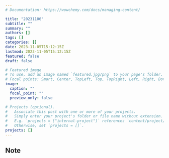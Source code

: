 ```yaml
---
# Documentation: https://wowchemy.com/docs/managing-content/

title: "20231106"
subtitle: ""
summary: ""
authors: []
tags: []
categories: []
date: 2023-11-05T15:12:15Z
lastmod: 2023-11-05T15:12:15Z
featured: false
draft: false

# Featured image
# To use, add an image named `featured.jpg/png` to your page's folder.
# Focal points: Smart, Center, TopLeft, Top, TopRight, Left, Right, BottomLeft, Bottom, BottomRight.
image:
  caption: ""
  focal_point: ""
  preview_only: false

# Projects (optional).
#   Associate this post with one or more of your projects.
#   Simply enter your project's folder or file name without extension.
#   E.g. `projects = ["internal-project"]` references `content/project/deep-learning/index.md`.
#   Otherwise, set `projects = []`.
projects: []
---
```


## Note

